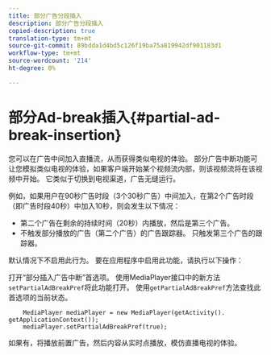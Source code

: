```yaml
---
title: 部分广告分段插入
description: 部分广告分段插入
copied-description: true
translation-type: tm+mt
source-git-commit: 89bdda1d4bd5c126f19ba75a819942df901183d1
workflow-type: tm+mt
source-wordcount: '214'
ht-degree: 0%

---
```



# 部分Ad-break插入{#partial-ad-break-insertion}

您可以在广告中间加入直播流，从而获得类似电视的体验。 部分广告中断功能可让您模拟类似电视的体验，如果客户端开始某个视频流内部，则该视频流将在该视频中开始。 它类似于切换到电视渠道，广告无缝运行。

例如，如果用户在90秒广告时段（3个30秒广告）中间加入，在第2个广告时段（即广告时段40秒）中加入10秒，则会发生以下情况：

* 第二个广告在剩余的持续时间（20秒）内播放，然后是第三个广告。
* 不触发部分播放的广告（第二个广告）的广告跟踪器。 只触发第三个广告的跟踪器。

默认情况下不启用此行为。 要在应用程序中启用此功能，请执行以下操作：

打开“部分插入广告中断”首选项。 使用MediaPlayer接口中的新方法`setPartialAdBreakPref`将此功能打开。 使用`getPartialAdBreakPref`方法查找此首选项的当前状态。

```
    MediaPlayer mediaPlayer = new MediaPlayer(getActivity(). getApplicationContext()); 
    mediaPlayer.setPartialAdBreakPref(true);
```

如果有，将播放前置广告，然后内容从实时点播放，模仿直播电视的体验。
